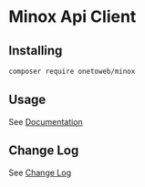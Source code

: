 # Minox Api Client

## Installing

```bash
composer require onetoweb/minox
```

## Usage

See [Documentation](docs/index.rst)

## Change Log

See [Change Log](CHANGELOG.md)